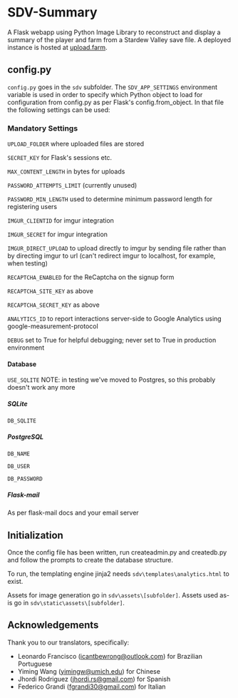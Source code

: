 # SDV-Summary

A Flask webapp using Python Image Library to reconstruct and display a summary of the player and farm from a Stardew Valley save file. A deployed instance is hosted at [upload.farm](http://upload.farm).

## config.py

`config.py` goes in the `sdv` subfolder. The `SDV_APP_SETTINGS` environment variable is used in order to specify which Python object to load for configuration from config.py as per Flask's config.from_object. In that file the following settings can be used:

### Mandatory Settings

`UPLOAD_FOLDER` where uploaded files are stored

`SECRET_KEY` for Flask's sessions etc.

`MAX_CONTENT_LENGTH` in bytes for uploads

`PASSWORD_ATTEMPTS_LIMIT` (currently unused)

`PASSWORD_MIN_LENGTH` used to determine minimum password length for registering users

`IMGUR_CLIENTID` for imgur integration

`IMGUR_SECRET` for imgur integration

`IMGUR_DIRECT_UPLOAD` to upload directly to imgur by sending file rather than by directing imgur to url (can't redirect imgur to localhost, for example, when testing)

`RECAPTCHA_ENABLED` for the ReCaptcha on the signup form

`RECAPTCHA_SITE_KEY` as above

`RECAPTCHA_SECRET_KEY` as above

`ANALYTICS_ID` to report interactions server-side to Google Analytics using google-measurement-protocol

`DEBUG` set to True for helpful debugging; never set to True in production environment

#### Database

`USE_SQLITE` NOTE: in testing we've moved to Postgres, so this probably doesn't work any more

##### SQLite

`DB_SQLITE`

##### PostgreSQL

`DB_NAME`

`DB_USER`

`DB_PASSWORD`

##### Flask-mail

As per flask-mail docs and your email server

## Initialization

Once the config file has been written, run createadmin.py and createdb.py and follow the prompts to create the database structure.

To run, the templating engine jinja2 needs `sdv\templates\analytics.html` to exist.

Assets for image generation go in `sdv\assets\[subfolder]`. Assets used as-is go in `sdv\static\assets\[subfolder]`.

## Acknowledgements

Thank you to our translators, specifically:

* Leonardo Francisco (icantbewrong@outlook.com) for Brazilian Portuguese
* Yiming Wang (yimingw@umich.edu) for Chinese
* Jhordi Rodriguez (jhordi.rs@gmail.com) for Spanish
* Federico Grandi (fgrandi30@gmail.com) for Italian
